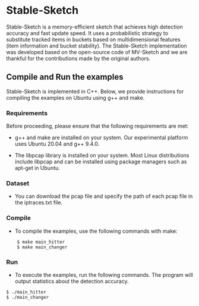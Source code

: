 # Stable-Sketch

Stable-Sketch is a memory-efficient sketch that achieves high detection accuracy and fast update speed. It uses a probabilistic strategy to substitute tracked items in buckets based on multidimensional features (item information and bucket stability). The Stable-Sketch implementation was developed based on the open-source code of MV-Sketch and we are thankful for the contributions made by the original authors.


## Compile and Run the examples
Stable-Sketch is implemented in C++. Below, we provide instructions for compiling the examples on Ubuntu using g++ and make.

### Requirements
Before proceeding, please ensure that the following requirements are met:

- g++ and make are installed on your system. Our experimental platform uses Ubuntu 20.04 and g++ 9.4.0.

- The libpcap library is installed on your system. Most Linux distributions include libpcap and can be installed using package managers such as apt-get in Ubuntu.

### Dataset

- You can download the pcap file and specify the path of each pcap file in the iptraces.txt file.

### Compile
- To compile the examples, use the following commands with make:

```
    $ make main_hitter
    $ make main_changer
```
  

### Run
- To execute the examples, run the following commands. The program will output statistics about the detection accuracy.

```
$ ./main_hitter
$ ./main_changer
```
